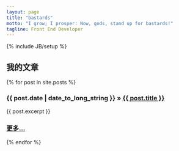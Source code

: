 ```yaml
---
layout: page
title: "bastards"
motto: "I grow; I prosper: Now, gods, stand up for bastards!"
tagline: Front End Developer
---
```

{% include JB/setup %}

## 我的文章

<div>
  {% for post in site.posts %}
    <h3><span>{{ post.date | date_to_long_string }}</span> &raquo; <a href="{{ BASE_PATH }}{{ post.url }}">{{ post.title }}</a></h3>
    <div class="post-brief">
    {{ post.excerpt }}
    <h3 class="text-right"><a href="{{ BASE_PATH }}{{ post.url }}" >更多...</a></h3>
    </div>

  {% endfor %}
</div>


